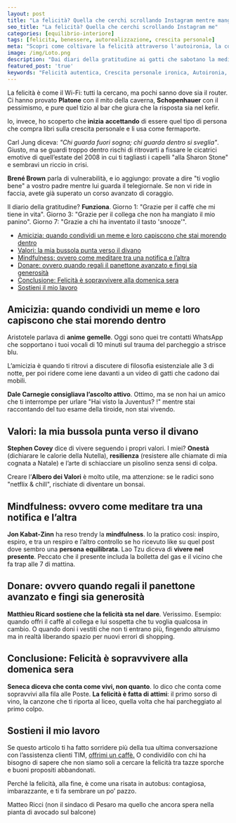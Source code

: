```yaml
--- 
layout: post 
title: "La felicità? Quella che cerchi scrollando Instagram mentre mangi un kebab alle 2 di notte"   
seo_title: "La felicità? Quella che cerchi scrollando Instagram me"
categories: [equilibrio-interiore]
tags: [felicita, benessere, autorealizzazione, crescita personale] 
meta: "Scopri come coltivare la felicità attraverso l'autoironia, la consapevolezza e relazioni autentiche. Un viaggio tra psicologia e battute da bar, con esempi pratici per migliorare il tuo benessere quotidiano." 
image: /img/Loto.png
description: "Dai diari della gratitudine ai gatti che sabotano la meditazione: come trovare la felicità senza prendersi troppo sul serio."
featured_post: 'true'
keywords: "Felicità autentica, Crescita personale ironica, Autoironia, Mindfulness ironica ,Psicologia umoristica, Accettazione di sé con humor, Relazioni positive, Benessere emotivo, Consapevolezza quotidiana, Filosofia pratica, Come trovare la felicità nelle piccole cose, Esercizi di gratitudine divertenti, Vivere nel presente con ironia, Gestire i fallimenti con autoironia, Self-help senza prendersi sul serio, Coltivare relazioni autentiche senza sforzo, Mindfulness per chi odia meditare, sicologia positiva per scettici, Libri crescita personale non banali, Come smettere di cercare la felicità perfetta"
---
```


La felicità è come il Wi-Fi: tutti la cercano, ma pochi sanno dove sia il router. Ci hanno provato **Platone** con il mito della caverna, **Schopenhauer** con il pessimismo, e pure quel tizio al bar che giura che la risposta sia nel kefir. 

Io, invece, ho scoperto che **inizia** **accettando** di essere quel tipo di persona che compra libri sulla crescita personale e li usa come fermaporte. 

Carl Jung diceva: *"Chi guarda fuori sogna; chi guarda dentro si sveglia"*. Giusto, ma se guardi troppo dentro rischi di ritrovarti a fissare le cicatrici emotive di quell’estate del 2008 in cui ti tagliasti i capelli "alla Sharon Stone" e sembravi un riccio in crisi. 

**Brené Brown** parla di vulnerabilità, e io aggiungo: provate a dire "ti voglio bene" a vostro padre mentre lui guarda il telegiornale. Se non vi ride in faccia, avete già superato un corso avanzato di coraggio. 

Il diario della gratitudine? **Funziona**. Giorno 1: "Grazie per il caffè che mi tiene in vita". Giorno 3: "Grazie per il collega che non ha mangiato il mio panino". Giorno 7: "Grazie a chi ha inventato il tasto 'snooze'". 

- [Amicizia: quando condividi un meme e loro capiscono che stai morendo dentro](#amicizia-quando-condividi-un-meme-e-loro-capiscono-che-stai-morendo-dentro)
- [Valori: la mia bussola punta verso il divano](#valori-la-mia-bussola-punta-verso-il-divano)
- [Mindfulness: ovvero come meditare tra una notifica e l’altra](#mindfulness-ovvero-come-meditare-tra-una-notifica-e-laltra)
- [Donare: ovvero quando regali il panettone avanzato e fingi sia generosità](#donare-ovvero-quando-regali-il-panettone-avanzato-e-fingi-sia-generosità)
- [Conclusione: Felicità è sopravvivere alla domenica sera](#conclusione-felicità-è-sopravvivere-alla-domenica-sera)
- [Sostieni il mio lavoro](#sostieni-il-mio-lavoro)


## Amicizia: quando condividi un meme e loro capiscono che stai morendo dentro 

Aristotele parlava di **anime** **gemelle**. Oggi sono quei tre contatti WhatsApp che sopportano i tuoi vocali di 10 minuti sul trauma del parcheggio a strisce blu. 

L’amicizia è quando ti ritrovi a discutere di filosofia esistenziale alle 3 di notte, per poi ridere come iene davanti a un video di gatti che cadono dai mobili. 

**Dale Carnegie consigliava l’ascolto attivo**. Ottimo, ma se non hai un amico che ti interrompe per urlare "Hai visto la Juventus? !" mentre stai raccontando del tuo esame della tiroide, non stai vivendo. 

## Valori: la mia bussola punta verso il divano 

**Stephen Covey** dice di vivere seguendo i propri valori. I miei? **Onestà** (dichiarare le calorie della Nutella), **resilienza** (resistere alle chiamate di mia cognata a Natale) e l’arte di schiacciare un pisolino senza sensi di colpa. 

Creare l’**Albero dei Valori** è molto utile, ma attenzione: se le radici sono "netflix & chill", rischiate di diventare un bonsai. 

## Mindfulness: ovvero come meditare tra una notifica e l’altra 

**Jon Kabat-Zinn** ha reso trendy la **mindfulness**. Io la pratico così: inspiro, espiro, e tra un respiro e l’altro controllo se ho ricevuto like su quel post dove sembro una **persona** **equilibrata**. Lao Tzu diceva di **vivere** **nel** **presente**. Peccato che il presente includa la bolletta del gas e il vicino che fa trap alle 7 di mattina. 

## Donare: ovvero quando regali il panettone avanzato e fingi sia generosità 

**Matthieu Ricard sostiene che la felicità sta nel dare**. Verissimo. Esempio: quando offri il caffè al collega e lui sospetta che tu voglia qualcosa in cambio. O quando doni i vestiti che non ti entrano più, fingendo altruismo ma in realtà liberando spazio per nuovi errori di shopping. 

## Conclusione: Felicità è sopravvivere alla domenica sera 

**Seneca diceva che conta come vivi, non quanto**. Io dico che conta come sopravvivi alla fila alle Poste. **La felicità è fatta di attimi**: il primo sorso di vino, la canzone che ti riporta al liceo, quella volta che hai parcheggiato al primo colpo. 

## Sostieni il mio lavoro 

Se questo articolo ti ha fatto sorridere più della tua ultima conversazione con l’assistenza clienti TIM, [offrimi un caffè.](https://www.paypal.me/pythonmat) 
O condividilo con chi ha bisogno di sapere che non siamo soli a cercare la felicità tra tazze sporche e buoni propositi abbandonati. 

Perché la felicità, alla fine, è come una risata in autobus: contagiosa, imbarazzante, e ti fa sembrare un po’ pazzo.

Matteo Ricci (non il sindaco di Pesaro ma quello che ancora spera nella pianta di avocado sul balcone) 